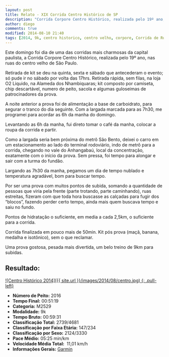 ```yaml
---
layout: post
title: Relato - XIX Corrida Centro Histórico de SP
description: "Corrida Corpore Centro Histórico, realizada pelo 19º ano, nas ruas do centro velho de São Paulo "
author: diego
comments: true
modified: 2014-08-10 21:40
tags: [2014, 9k, centro historico, centro velho, corpore, Corrida de Rua, SP]
---
```


Este domingo foi dia de uma das corridas mais charmosas da capital paulista, a Corrida Corpore Centro Histórico, realizada pelo 19º ano, nas ruas do centro velho de São Paulo.

Retirada de kit se deu na quinta, sexta e sábado que antecederam o evento; só pude ir no sábado por volta das 17hrs. Retirada rápida, sem filas, na loja O2 Liquido, na Alameda dos Nhambiquaras; kit composto por camiseta, chip descartável, numero de peito, sacola e algumas guloseimas de patrocinadores da prova.

A noite anterior a prova foi de alimentação a base de carboidrato, para segurar o tranco do dia seguinte. Com a largada marcada para as 7h30, me programei para acordar as 6h da manha do domingo.

Levantando as 6h da manha, fui direto tomar o café da manha, colocar a roupa da corrida e partir. 

Como a largada seria bem próxima do metrô São Bento, deixei o carro em um estacionamento ao lado do terminal rodoviário, indo de metrô para a corrida, chegando no vale do Anhangabaú, local da concentração, exatamente com o início da prova. Sem pressa, foi tempo para alongar e sair com a turma do fundão.

Largando as 7h30 da manha, pegamos um dia de tempo nublado e temperatura agradável, bom para buscar tempo. 

Por ser uma prova com muitos pontos de subida, somando a quantidade de pessoas que viria pela frente (parte trotando, parte caminhando), ruas estreitas, fizeram com que toda hora buscasse as calçadas para fugir dos “blocos”, fazendo perder certo tempo, ainda mais quem buscava tempo e saiu no fundo.

Pontos de hidratação o suficiente, em media a cada 2,5km, o suficiente para a corrida.

Corrida finalizada em pouco mais de 50min. Kit pós prova (maçã, banana, medalha e isotônico), sem o que reclamar.

Uma prova gostosa, pesada mais divertida, um belo treino de 9km para subidas.

## Resultado:

<a href="/images/2014/08/centro_big.jpg">
![Centro Histórico 2014]({{ site.url }}/images/2014/08/centro.jpg)
{: .pull-left}
</a>

* **Número de Peito:**  2016
* **Tempo Final:** 00:51:19
* **Categoria:** M2529
* **Modalidade:** 9k
* **Tempo Bruto:** 00:59:31
* **Classificação Total:** 2739/4681
* **Classificação por Faixa Etária:** 147/234
* **Classificação por Sexo:** 2124/3330
* **Pace Médio:** 05:25 min/km
* **Velocidade Média Total:**  11,01 km/h
* **Informações Gerais:** <a href="http://connect.garmin.com/modern/activity/562220875" target="_blank">Garmin</a>

